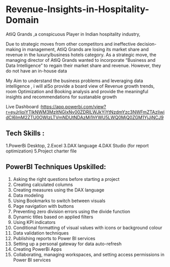 # Revenue-Insights-in-Hospitality-Domain

AtliQ Grands ,a conspicuous Player in Indian hospitality industry,

Due to strategic moves from other competitors and ineffective decision-making in management, AtliQ Grands are losing its market share and revenue in the luxury/business hotels category.
 As a strategic move, the managing director of AtliQ Grands wanted to incorporate “Business and Data Intelligence” to regain their market share and revenue. However, they do not have an in-house data
 
My Aim to understand the  business problems and leveraging data intelligence , i will  alSo provide a board view of Revenue growth trends, room  Optimization and Booking analysis and provide the meaningful insights and recommendations for sustanable growth 

Live Dashboard :https://app.powerbi.com/view?r=eyJrIjoiYTlkNWM3MzItNGIxNy00ZDRlLWJkYjYtNzdmYzc3NWFmZTAzIiwidCI6ImM2ZTU0OWIzLTVmNDUtNDAzMi1hYWU5LWQ0MjQ0ZGM1YjJjNCJ9

## Tech Skills :

1.PowerBi Desktop,
2.Excel
3.DAX language
4.DAX Studio (for report optimization)
5.Project charter file

## PowerBI Techniques Upskilled:

1. Asking the right questions before starting a project
2. Creating calculated columns
3. Creating measures using the DAX language
4. Data modeling
5. Using Bookmarks to switch between visuals
6. Page navigation with buttons
7. Preventing zero division errors using the divide function
8. Dynamic titles based on applied filters
9. Using KPI indicators
10. Conditional formatting of visual values with icons or background colour
11. Data validation techniques
12. Publishing reports to Power BI services
13. Setting up a personal gateway for data auto-refresh
14. Creating PowerBi Apps
15. Collaborating, managing workspaces, and setting access permissions in Power BI services

